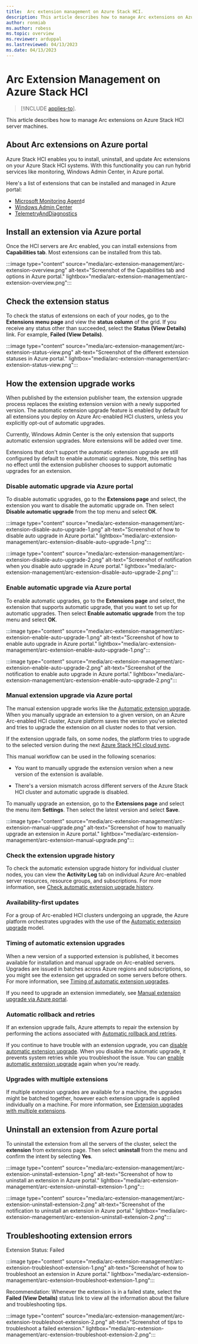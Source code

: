 ```yaml
---
title:  Arc extension management on Azure Stack HCI.
description: This article describes how to manage Arc extensions on Azure Stack HCI server machines.
author: ronmiab
ms.author: robess
ms.topic: overview
ms.reviewer: arduppal
ms.lastreviewed: 04/13/2023
ms.date: 04/13/2023
---
```


# Arc Extension Management on Azure Stack HCI

>[!INCLUDE [applies-to](../../includes/hci-applies-to-22h2-21h2.md)].

This article describes how to manage Arc extensions on Azure Stack HCI server machines.

## About Arc extensions on Azure portal

Azure Stack HCI enables you to install, uninstall, and update Arc extensions on your Azure Stack HCI systems. With this functionality you can run hybrid services like monitoring, Windows Admin Center, in Azure portal.

Here's a list of extensions that can be installed and managed in Azure portal:

- [Microsoft Monitoring Agent](/azure-stack/hci/manage/monitor-hci-single)d
- [Windows Admin Center](/windows-server/manage/windows-admin-center/azure/manage-hci-clusters)
- [TelemetryAndDiagnostics](/azure-stack/hci/manage/telemetry-diagnostics-extension.md)

## Install an extension via Azure portal

Once the HCI servers are Arc enabled, you can install extensions from **Capabilities tab**. Most extensions can be installed from this tab.

:::image type="content" source="media/arc-extension-management/arc-extension-overview.png" alt-text="Screenshot of the Capabilities tab and options in Azure portal." lightbox="media/arc-extension-management/arc-extension-overview.png":::

## Check the extension status

To check the status of extensions on each of your nodes, go to the **Extensions menu page** and view the **status column** of the grid. If you receive any status other than succeeded, select the **Status (View Details)** link. For example, **Failed (View Details)**.

:::image type="content" source="media/arc-extension-management/arc-extension-status-view.png" alt-text="Screenshot of the different extension statuses in Azure portal." lightbox="media/arc-extension-management/arc-extension-status-view.png":::

## How the extension upgrade works

When published by the extension publisher team, the extension upgrade process replaces the existing extension version with a newly supported version. The automatic extension upgrade feature is enabled by default for all extensions you deploy on Azure Arc-enabled HCI clusters, unless you explicitly opt-out of automatic upgrades.

Currently, Windows Admin Center is the only extension that supports automatic extension upgrades. More extensions will be added over time.

Extensions that don't support the automatic extension upgrade are still configured by default to enable automatic upgrades. Note, this setting has no effect until the extension publisher chooses to support automatic upgrades for an extension.

### Disable automatic upgrade via Azure portal

To disable automatic upgrades, go to the **Extensions page** and select, the extension you want to disable the automatic upgrade on. Then select **Disable automatic upgrade** from the top menu and select **OK**.

:::image type="content" source="media/arc-extension-management/arc-extension-disable-auto-upgrade-1.png" alt-text="Screenshot of how to disable auto upgrade in Azure portal." lightbox="media/arc-extension-management/arc-extension-disable-auto-upgrade-1.png":::

:::image type="content" source="media/arc-extension-management/arc-extension-disable-auto-upgrade-2.png" alt-text="Screenshot of notification when you disable auto upgrade in Azure portal." lightbox="media/arc-extension-management/arc-extension-disable-auto-upgrade-2.png":::

### Enable automatic upgrade via Azure portal

To enable automatic upgrades, go to the **Extensions page** and select, the extension that supports automatic upgrade, that you want to set up for automatic upgrades. Then select **Enable automatic upgrade** from the top menu and select **OK**.

:::image type="content" source="media/arc-extension-management/arc-extension-enable-auto-upgrade-1.png" alt-text="Screenshot of how to enable auto upgrade in Azure portal." lightbox="media/arc-extension-management/arc-extension-enable-auto-upgrade-1.png":::

:::image type="content" source="media/arc-extension-management/arc-extension-enable-auto-upgrade-2.png" alt-text="Screenshot of the notification to enable auto upgrade in Azure portal." lightbox="media/arc-extension-management/arc-extension-enable-auto-upgrade-2.png":::

### Manual extension upgrade via Azure portal

The manual extension upgrade works like the [Automatic extension upgrade](/azure/azure-arc/servers/manage-automatic-vm-extension-upgrade?tabs=azure-portal#how-does-automatic-extension-upgrade-work). When you manually upgrade an extension to a given version, on an Azure Arc-enabled HCI cluster, Azure platform saves the version you've selected and tries to upgrade the extension on all cluster nodes to that version.

If the extension upgrade fails, on some nodes, the platform tries to upgrade to the selected version during the next [Azure Stack HCI cloud sync](/azure-stack/hci/faq#how-often-does-azure-stack-hci-sync-with-the-cloud).

This manual workflow can be used in the following scenarios:

- You want to manually upgrade the extension version when a new version of the extension is available.

- There's a version mismatch across different servers of the Azure Stack HCI cluster and automatic upgrade is disabled.

To manually upgrade an extension, go to the **Extensions page** and select the menu item **Settings**. Then select the latest version and select **Save**.

:::image type="content" source="media/arc-extension-management/arc-extension-manual-upgrade.png" alt-text="Screenshot of how to manually upgrade an extension in Azure portal." lightbox="media/arc-extension-management/arc-extension-manual-upgrade.png":::

### Check the extension upgrade history

To check the automatic extension upgrade history for individual cluster nodes, you can view the **Activity Log** tab on individual Azure Arc-enabled server resources, resource groups, and subscriptions. For more information, see [Check automatic extension upgrade history](/azure/azure-arc/servers/manage-automatic-vm-extension-upgrade?tabs=azure-portal#check-automatic-extension-upgrade-history).

### Availability-first updates

For a group of Arc-enabled HCI clusters undergoing an upgrade, the Azure platform orchestrates upgrades with the use of the [Automatic extension upgrade](/azure/azure-arc/servers/manage-automatic-vm-extension-upgrade?tabs=azure-portal#how-does-automatic-extension-upgrade-work) model.

### Timing of automatic extension upgrades

When a new version of a supported extension is published, it becomes available for installation and manual upgrade on Arc-enabled servers. Upgrades are issued in batches across Azure regions and subscriptions, so you might see the extension get upgraded on some servers before others. For more information, see [Timing of automatic extension upgrades](/azure/azure-arc/servers/manage-automatic-vm-extension-upgrade?tabs=azure-portal#timing-of-automatic-extension-upgrades).

If you need to upgrade an extension immediately, see [Manual extension upgrade via Azure portal](../manage/arc-extension-management.md#manual-extension-upgrade-via-azure-portal).

### Automatic rollback and retries

If an extension upgrade fails, Azure attempts to repair the extension by performing the actions associated with [Automatic rollback and retries](/azure/azure-arc/servers/manage-automatic-vm-extension-upgrade?tabs=azure-portal#automatic-rollback-and-retries).

If you continue to have trouble with an extension upgrade, you can [disable automatic extension upgrade](/azure-stack/hci/manage/arc-extension-management.md#disable-automatic-upgrade-via-azure-portal). When you disable the automatic upgrade, it prevents system retries while you troubleshoot the issue. You can [enable automatic extension upgrade](/azure-stack/hci/manage/arc-extension-management.md#enable-automatic-upgrade-via-azure-portal) again when you're ready.

### Upgrades with multiple extensions

If multiple extension upgrades are available for a machine, the upgrades might be batched together, however each extension upgrade is applied individually on a machine. For more information, see [Extension upgrades with multiple extensions](/azure/azure-arc/servers/manage-automatic-vm-extension-upgrade?tabs=azure-portal#extension-upgrades-with-multiple-extensions).

## Uninstall an extension from Azure portal

To uninstall the extension from all the servers of the cluster, select the **extension** from extensions page. Then select **uninstall** from the menu and confirm the intent by selecting **Yes**.

:::image type="content" source="media/arc-extension-management/arc-extension-uninstall-extension-1.png" alt-text="Screenshot of how to uninstall an extension in Azure portal." lightbox="media/arc-extension-management/arc-extension-uninstall-extension-1.png":::

:::image type="content" source="media/arc-extension-management/arc-extension-uninstall-extension-2.png" alt-text="Screenshot of the notification to uninstall an extension in Azure portal." lightbox="media/arc-extension-management/arc-extension-uninstall-extension-2.png":::

## Troubleshooting extension errors

Extension Status: Failed

:::image type="content" source="media/arc-extension-management/arc-extension-troubleshoot-extension-1.png" alt-text="Screenshot of how to troubleshoot an extension in Azure portal." lightbox="media/arc-extension-management/arc-extension-troubleshoot-extension-1.png":::

Recommendation: Whenever the extension is in a failed state, select the **Failed (View Details)** status link to view all the information about the failure and troubleshooting tips.

:::image type="content" source="media/arc-extension-management/arc-extension-troubleshoot-extension-2.png" alt-text="Screenshot of tips to troubleshoot a failed extension." lightbox="media/arc-extension-management/arc-extension-troubleshoot-extension-2.png":::
